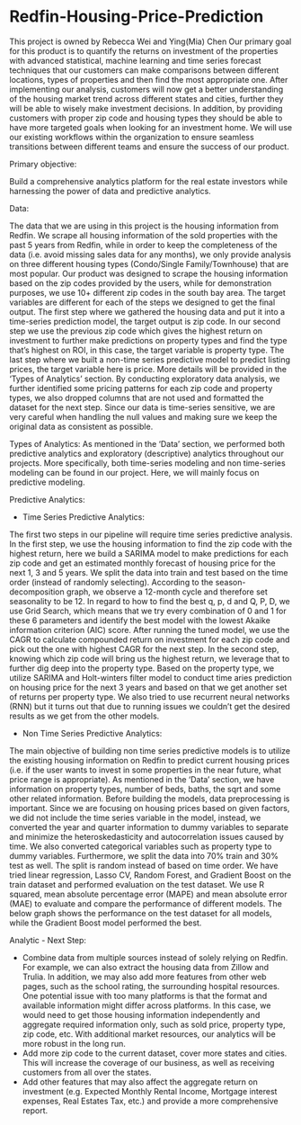 # Redfin-Housing-Price-Prediction

This project is owned by Rebecca Wei and Ying(Mia) Chen
Our primary goal for this product is to quantify the returns on investment of the properties with advanced statistical, machine learning and time series forecast techniques that our customers can make comparisons between different locations, types of properties and then find the most appropriate one.  After implementing our analysis, customers will now get a better understanding of the housing market trend across different states and cities, further they will be able to wisely make investment decisions. In addition, by providing customers with proper zip code and housing types they should be able to have more targeted goals when looking for an investment home. We will use our existing workflows within the organization to ensure seamless transitions between different teams and ensure the success of our product. 

Primary objective: 

Build a comprehensive analytics platform for the real estate investors while harnessing the power of data and predictive analytics. 

Data:

The data that we are using in this project is the housing information from Redfin. We scrape all housing information of the sold properties with the past 5 years from Redfin, while in order to keep the completeness of the data (i.e. avoid missing sales data for any months), we only provide analysis on three different housing types (Condo/Single Family/Townhouse) that are most popular. Our product was designed to scrape the housing information based on the zip codes provided by the users, while for demonstration purposes, we use 10+ different zip codes in the south bay area. The target variables are different for each of the steps we designed to get the final output. The first step where we gathered the housing data and put it into a time-series prediction model, the target output is zip code. In our second step we use the previous zip code which gives the highest return on investment to further make predictions on property types and find the type that’s highest on ROI, in this case, the target variable is property type. The last step where we built a non-time series predictive model to predict listing prices, the target variable here is price. More details will be provided in the ‘Types of Analytics’ section.
By conducting exploratory data analysis, we further identified some pricing patterns for each zip code and property types, we also dropped columns that are not used and formatted the dataset for the next step. Since our data is time-series sensitive, we are very careful when handling the null values and making sure we keep the original data as consistent as possible. 

Types of Analytics:
As mentioned in the ‘Data’  section, we performed both predictive analytics and exploratory (descriptive) analytics throughout our projects. More specifically, both time-series modeling and non time-series modeling can be found in our project. Here, we will mainly focus on predictive modeling. 

Predictive Analytics:

- Time Series Predictive Analytics:

The first two steps in our pipeline will require time series predictive analysis. In the first step, we use the housing information to find the zip code with the highest return, here we build a SARIMA model to make predictions for each zip code and get an estimated monthly forecast of housing price for the next 1, 3 and 5 years. We split the data into train and test based on the time order (instead of randomly selecting). According to the season-decomposition graph, we observe a 12-month cycle and therefore set seasonality to be 12. In regard to how to find the best q, p, d and Q, P, D, we use Grid Search, which means that we try every combination of 0 and 1 for these 6 parameters and identify the best model with the lowest Akaike information criterion (AIC) score. After running the tuned model, we use the CAGR to calculate compounded return on investment for each zip code and pick out the one with highest CAGR for the next step. 
In the second step, knowing which zip code will bring us the highest return, we leverage that to further dig deep into the property type. Based on the property type, we utilize SARIMA and Holt-winters filter model to conduct time aries prediction on housing price for the next 3 years and based on that we get another set of returns per property type. We also tried to use recurrent neural networks (RNN) but it turns out that due to running issues we couldn’t get the desired results as we get from the other models. 

- Non Time Series Predictive Analytics:

The main objective of building non time series predictive models is to utilize the existing housing information on Redfin to predict current housing prices (i.e. if the user wants to invest in some properties in the near future, what price range is appropriate). As mentioned in the ‘Data’ section, we have information on property types, number of beds, baths, the sqrt and some other related information. Before building the models, data preprocessing is important. Since we are focusing on housing prices based on given factors, we did not include the time series variable in the model, instead, we converted the year and quarter information to dummy variables to separate and minimize the heteroskedasticity and autocorrelation issues caused by time. We also converted categorical variables such as property type to dummy variables. Furthermore, we split the data into 70% train and 30% test as well. The split is random instead of based on time order. We have tried linear regression, Lasso CV, Random Forest, and Gradient Boost on the train dataset and performed evaluation on the test dataset. We use R squared, mean absolute percentage error (MAPE) and mean absolute error (MAE) to evaluate and compare the performance of different models. The below graph shows the performance on the test dataset for all models, while the Gradient Boost model performed the best. 

Analytic - Next Step:
- Combine data from multiple sources instead of solely relying on Redfin. For example, we can also extract the housing data from Zillow and Trulia. In addition, we may also add more features from other web pages, such as the school rating, the surrounding hospital resources. One potential issue with too many platforms is that the format and available information might differ across platforms. In this case, we would need to get those housing information independently and aggregate required information only, such as sold price, property type, zip code, etc. With additional market resources, our analytics will be more robust in the long run.
- Add more zip code to the current dataset, cover more states and cities. This will increase the coverage of our business, as well as receiving customers from all over the states. 
- Add other features that may also affect the aggregate return on investment (e.g.  Expected Monthly Rental Income, Mortgage interest expenses, Real Estates Tax, etc.) and provide a more comprehensive report.
